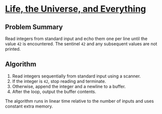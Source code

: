 # [Life, the Universe, and Everything](https://www.spoj.com/problems/TEST)

## Problem Summary
Read integers from standard input and echo them one per line until the value `42` is encountered. The sentinel `42` and any subsequent values are not printed.

## Algorithm
1. Read integers sequentially from standard input using a scanner.
2. If the integer is `42`, stop reading and terminate.
3. Otherwise, append the integer and a newline to a buffer.
4. After the loop, output the buffer contents.

The algorithm runs in linear time relative to the number of inputs and uses constant extra memory.
